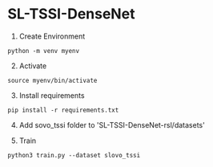 # SL-TSSI-DenseNet

1. Create Environment
```
python -m venv myenv
```
2. Activate

```
source myenv/bin/activate
```
3. Install requirements

```
pip install -r requirements.txt
```

4. Add sovo_tssi folder to 'SL-TSSI-DenseNet-rsl/datasets'

5. Train
```
python3 train.py --dataset slovo_tssi
```
